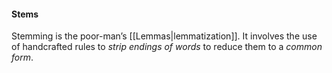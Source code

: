 #### Stems
Stemming is the poor-man’s [[Lemmas|lemmatization]]. It involves the use of handcrafted rules to *strip endings of words* to reduce them to a *common form*.